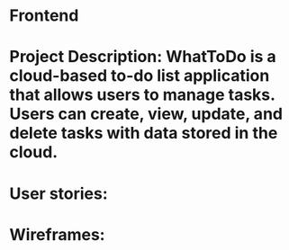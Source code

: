 # Frontend
# Project Description: WhatToDo is a cloud-based to-do list application that allows users to manage tasks. Users can create, view, update, and delete tasks with data stored in the cloud.

# User stories: 
# Wireframes: 

